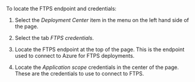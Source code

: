 To locate the FTPS endpoint and credentials:

1. Select the *Deployment Center* item in the menu on the left hand side of the page.

1. Select the tab *FTPS credentials*.

1. Locate the FTPS endpoint at the top of the page.  This is the endpoint used to connect to Azure for FTPS deployments.

1. Locate the *Application scope* credentials in the center of the page.  These are the credentials to use to connect to FTPS.
